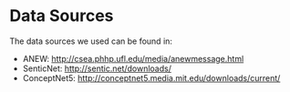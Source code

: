 # Data Sources

The data sources we used can be found in:

* ANEW: <http://csea.phhp.ufl.edu/media/anewmessage.html>
* SenticNet: <http://sentic.net/downloads/>
* ConceptNet5: <http://conceptnet5.media.mit.edu/downloads/current/>
